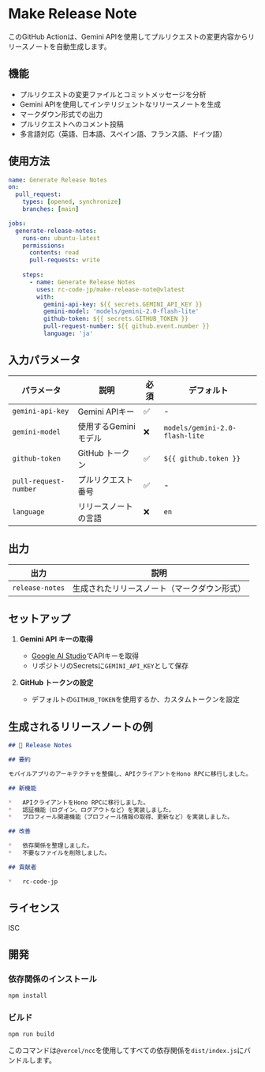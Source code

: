# Make Release Note 

このGitHub Actionは、Gemini APIを使用してプルリクエストの変更内容からリリースノートを自動生成します。

## 機能

- プルリクエストの変更ファイルとコミットメッセージを分析
- Gemini APIを使用してインテリジェントなリリースノートを生成
- マークダウン形式での出力
- プルリクエストへのコメント投稿
- 多言語対応（英語、日本語、スペイン語、フランス語、ドイツ語）

## 使用方法

```yaml
name: Generate Release Notes
on:
  pull_request:
    types: [opened, synchronize]
    branches: [main]

jobs:
  generate-release-notes:
    runs-on: ubuntu-latest
    permissions:
      contents: read
      pull-requests: write
    
    steps:
      - name: Generate Release Notes
        uses: rc-code-jp/make-release-note@vlatest
        with:
          gemini-api-key: ${{ secrets.GEMINI_API_KEY }}
          gemini-model: 'models/gemini-2.0-flash-lite'
          github-token: ${{ secrets.GITHUB_TOKEN }}
          pull-request-number: ${{ github.event.number }}
          language: 'ja'
```

## 入力パラメータ

| パラメータ | 説明 | 必須 | デフォルト |
|-----------|------|------|-----------|
| `gemini-api-key` | Gemini APIキー | ✅ | - |
| `gemini-model` | 使用するGeminiモデル | ❌ | `models/gemini-2.0-flash-lite` |
| `github-token` | GitHub トークン | ✅ | `${{ github.token }}` |
| `pull-request-number` | プルリクエスト番号 | ✅ | - |
| `language` | リリースノートの言語 | ❌ | `en` |

## 出力

| 出力 | 説明 |
|------|------|
| `release-notes` | 生成されたリリースノート（マークダウン形式） |

## セットアップ

1. **Gemini API キーの取得**
   - [Google AI Studio](https://makersuite.google.com/app/apikey)でAPIキーを取得
   - リポジトリのSecretsに`GEMINI_API_KEY`として保存

2. **GitHub トークンの設定**
   - デフォルトの`GITHUB_TOKEN`を使用するか、カスタムトークンを設定

## 生成されるリリースノートの例

```markdown
## 🚀 Release Notes

## 要約

モバイルアプリのアーキテクチャを整備し、APIクライアントをHono RPCに移行しました。

## 新機能

*   APIクライアントをHono RPCに移行しました。
*   認証機能（ログイン、ログアウトなど）を実装しました。
*   プロフィール関連機能（プロフィール情報の取得、更新など）を実装しました。

## 改善

*   依存関係を整理しました。
*   不要なファイルを削除しました。

## 貢献者

*   rc-code-jp
```

## ライセンス

ISC

## 開発

### 依存関係のインストール

```bash
npm install
```

### ビルド

```bash
npm run build
```

このコマンドは`@vercel/ncc`を使用してすべての依存関係を`dist/index.js`にバンドルします。
